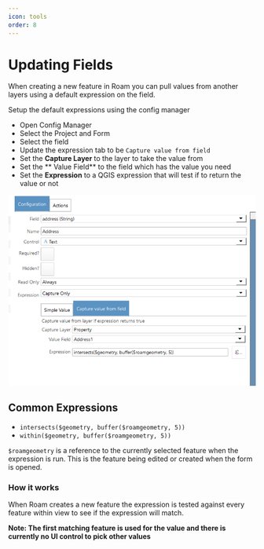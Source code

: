 ```yaml
---
icon: tools
order: 8
---
```


# Updating Fields

When creating a new feature in Roam you can pull values from another layers using a default expression on the field.

Setup the default expressions using the config manager

- Open Config Manager
- Select the Project and Form
- Select the field
- Update the expression tab to be `Capture value from field`
- Set the **Capture Layer** to the layer to take the value from
- Set the ** Value Field** to the field which has the value you need
- Set the **Expression** to a QGIS expression that will test if to return the value or not

![expressions](../images/expressionfield.png)

## Common Expressions

- ``intersects($geometry, buffer($roamgeometry, 5))``
- ``within($geometry, buffer($roamgeometry, 5))``

`$roamgeometry` is a reference to the currently selected feature when the expression is run.  This is the feature
being edited or created when the form is opened.

### How it works

When Roam creates a new feature the expression is tested against every feature within view to see if the expression 
will match. 

**Note: The first matching feature is used for the value and there is currently no UI control to pick other values**
